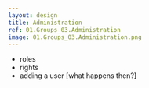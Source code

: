 ```yaml
---
layout: design
title: Administration
ref: 01.Groups_03.Administration
image: 01.Groups_03.Administration.png
---
```


- roles
- rights
- adding a user [what happens then?]
